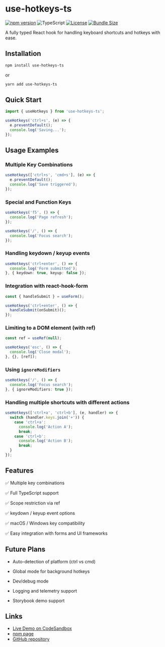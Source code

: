 # use-hotkeys-ts

[![npm version](https://img.shields.io/npm/v/use-hotkeys-ts)](https://www.npmjs.com/package/use-hotkeys-ts)
![TypeScript](https://img.shields.io/badge/language-TypeScript-blue)
[![License](https://img.shields.io/npm/l/use-hotkeys-ts)](./LICENSE)
[![Bundle Size](https://img.shields.io/bundlephobia/minzip/use-hotkeys-ts)](https://bundlephobia.com/package/use-hotkeys-ts)

A fully typed React hook for handling keyboard shortcuts and hotkeys with ease.

## Installation

```bash
npm install use-hotkeys-ts
```

or 

```bash
yarn add use-hotkeys-ts
```

## Quick Start

```ts
import { useHotkeys } from 'use-hotkeys-ts';

useHotkeys('ctrl+s', (e) => {
  e.preventDefault();
  console.log('Saving...');
});
```

## Usage Examples

### Multiple Key Combinations

```ts
useHotkeys(['ctrl+s', 'cmd+s'], (e) => {
  e.preventDefault();
  console.log('Save triggered');
});
```

### Special and Function Keys

```ts
useHotkeys('f5', () => {
  console.log('Page refresh');
});

useHotkeys('/', () => {
  console.log('Focus search');
});
```

### Handling keydown / keyup events

```ts
useHotkeys('ctrl+enter', () => {
  console.log('Form submitted');
}, { keydown: true, keyup: false });
```

### Integration with react-hook-form

```ts
const { handleSubmit } = useForm();

useHotkeys('ctrl+enter', () => {
  handleSubmit(onSubmit)();
});
```

### Limiting to a DOM element (with ref)

```ts
const ref = useRef(null);

useHotkeys('esc', () => {
  console.log('Close modal');
}, {}, [ref]);
```

### Using `ignoreModifiers`

```ts
useHotkeys('/', () => {
  console.log('Focus search');
}, { ignoreModifiers: true });
```

### Handling multiple shortcuts with different actions

```ts
useHotkeys(['ctrl+a', 'ctrl+b'], (e, handler) => {
  switch (handler.keys.join('+')) {
    case 'ctrl+a':
      console.log('Action A');
      break;
    case 'ctrl+b':
      console.log('Action B');
      break;
  }
});
```

## Features

✅ Multiple key combinations

✅ Full TypeScript support

✅ Scope restriction via ref

✅ keydown / keyup event options

✅ macOS / Windows key compatibility

✅ Easy integration with forms and UI frameworks


## Future Plans

- Auto-detection of platform (ctrl vs cmd)

- Global mode for background hotkeys

- Dev/debug mode

- Logging and telemetry support

- Storybook demo support

##  Links

- [Live Demo on CodeSandbox](https://codesandbox.io/p/sandbox/hgph7p)
- [npm page](https://www.npmjs.com/package/use-hotkeys-ts)
- [GitHub repository](https://github.com/tsepakme/use-hotkeys-ts)